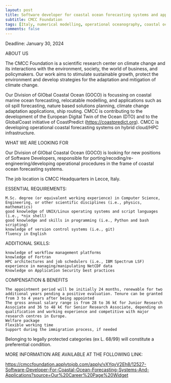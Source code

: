 ```yaml
---
layout: post
title: Software developer for coastal ocean forecasting systems and applications (Lecce, Italy)
subtitle: CMCC Foundation
tags: [Italy, numerical modelling, operational oceanography, coastal ocean]
comments: false
---
```

Deadline: January 30, 2024


ABOUT US

The CMCC Foundation is a scientific research center on climate change and its interactions with the environment, society, the world of business, and policymakers.
Our work aims to stimulate sustainable growth, protect the environment and develop strategies for the adaptation and mitigation of climate change.

Our Division of GlObal Coastal Ocean (GOCO) is focussing on coastal marine ocean forecasting, relocatable modelling, and applications such as oil spill forecasting, nature based solutions planning, climate change adaptation applications, ship routing. CMCC is contributing to the development of the European Digital Twin of the Ocean (DTO) and to the GlobalCoast initiative of CoastPredict (https://coastpredict.org). 
CMCC is developing operational coastal forecasting systems on hybrid cloud/HPC infrastructure.

WHAT WE ARE LOOKING FOR

Our Division of GlObal Coastal Ocean (GOCO) is looking for new positions of Software Developers, responsible for porting/recoding/re-engineering/developing operational procedures in the frame of coastal ocean forecasting systems.

The job location is CMCC Headquarters in Lecce, Italy.


ESSENTIAL REQUIREMENTS:

    M.Sc. degree (or equivalent working experience) in Computer Science, Engineering, or other scientific disciplines (i.e., physics, mathematics)
    good knowledge of UNIX/Linux operating systems and script languages (i.e., *nix shell)
    good knowledge and skills in programming (i.e., Python and bash scripting)
    knowledge of version control systems (i.e., git) 
    fluency in English


ADDITIONAL SKILLS:

    knowledge of workflow management platforms
    knowledge of Fortran
    HPC architectures and job schedulers (i.e., IBM Spectrum LSF)
    experience in managing/manipulating NetCDF data 
    Knowledge on Application Security best practices


COMPENSATION & BENEFITS

    The appointment period will be initially 24 months, renewable for two additional years pending a positive evaluation. Tenure can be granted from 3 to 4 years after being appointed
    The gross annual salary range is from 28 to 36 k€ for Junior Research Associate and 36 to 48 k€ for Senior Research Associate, depending on qualification and working experience and competitive with major research centres in Europe.
    Welfare package
    Flexible working time
    Support during the immigration process, if needed


Belonging to legally protected categories (ex L. 68/99) will constitute a preferential condition.

MORE INFORMATION ARE AVAILABLE AT THE FOLLOWING LINK:

https://cmccfoundation.applytojob.com/apply/vXYqyV2Eh8/12527-Software-Developer-For-Coastal-Ocean-Forecasting-Systems-And-Applications?source=Our%20Career%20Page%20Widget
